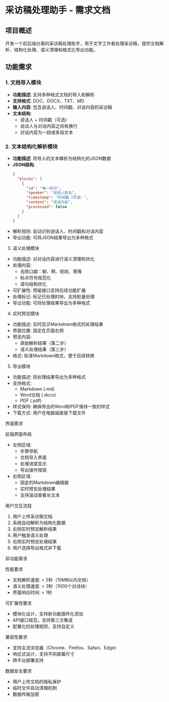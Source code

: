   # 采访稿处理助手 - 需求文档

  ## 项目概述
  开发一个前后端分离的采访稿处理助手，用于文字工作者处理采访稿，提供文档解析、结构化处理、语义清理和格式化导出功能。

  ## 功能需求

  ### 1. 文档导入模块
  - **功能描述**: 支持多种格式文档的导入和解析
  - **支持格式**: DOC、DOCX、TXT、MD
  - **输入内容**: 包含说话人、时间戳、对话内容的采访稿
  - **文本结构**:
    - 说话人 + 时间戳（可选）
    - 说话人与对话内容之间有换行
    - 对话内容为一段或多段文本

  ### 2. 文本结构化解析模块
  - **功能描述**: 将导入的文本解析为结构化的JSON数据
  - **JSON结构**:
    ```json
    {
      "blocks": [
        {
          "id": "唯一标识",
          "speaker": "说话人姓名",
          "timestamp": "时间戳（可选）",
          "content": "说话内容",
          "processed": false
        }
      ]
    }
  - 解析规则: 自动识别说话人、时间戳和对话内容
  - 导出功能: 可将JSON结果导出为多种格式

  3. 语义处理模块

  - 功能描述: 对对话内容进行语义清理和优化
  - 处理内容:
    - 去除口癖：额、啊、呃呃、嗯等
    - 标点符号规范化
    - 语句结构优化
  - 可扩展性: 预留接口支持后续功能扩展
  - 处理标记: 标记已处理的块，支持批量处理
  - 导出功能: 可将处理结果导出为多种格式

  4. 实时预览模块

  - 功能描述: 实时显示Markdown格式的处理结果
  - 界面位置: 固定在页面右侧
  - 预览内容:
    - 原始解析结果（第二步）
    - 语义处理结果（第三步）
  - 格式: 标准Markdown格式，便于后续转换

  5. 导出模块

  - 功能描述: 将处理结果导出为多种格式
  - 支持格式:
    - Markdown (.md)
    - Word文档 (.docx)
    - PDF (.pdf)
  - 样式保持: 确保导出的Word和PDF保持一致的样式
  - 下载方式: 用户在电脑端直接下载文件

  界面需求

  前端界面布局

  - 左侧区域:
    - 步骤导航
    - 文档导入界面
    - 处理进度显示
    - 导出操作按钮
  - 右侧区域:
    - 固定的Markdown编辑器
    - 实时预览处理结果
    - 支持滚动查看长文本

  用户交互流程

  1. 用户上传采访稿文档
  2. 系统自动解析为结构化数据
  3. 右侧实时预览解析结果
  4. 用户触发语义处理
  5. 右侧实时预览处理结果
  6. 用户选择导出格式并下载

  非功能需求

  性能要求

  - 文档解析速度: < 5秒（10MB以内文档）
  - 语义处理速度: < 3秒（1000个对话块）
  - 界面响应时间: < 1秒

  可扩展性要求

  - 模块化设计，支持新功能插件化添加
  - API接口规范，支持第三方集成
  - 配置化的处理规则，支持自定义

  兼容性要求

  - 支持主流浏览器（Chrome、Firefox、Safari、Edge）
  - 响应式设计，支持不同屏幕尺寸
  - 跨平台部署支持

  数据安全要求

  - 用户上传文档的隐私保护
  - 临时文件自动清理机制
  - 数据传输加密
